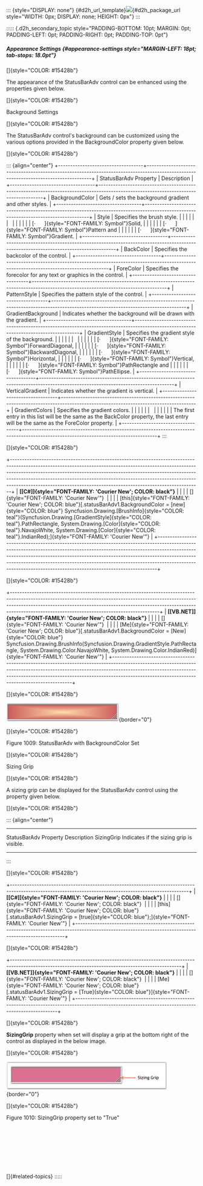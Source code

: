 ::: {style="DISPLAY: none"}
[](ms-xhelp:///?Id=d2h_url_template){#d2h_url_template}![](!package_url!){#d2h_package_url style="WIDTH: 0px; DISPLAY: none; HEIGHT: 0px"}
:::

::::: {.d2h_secondary_topic style="PADDING-BOTTOM: 10pt; MARGIN: 0pt; PADDING-LEFT: 0pt; PADDING-RIGHT: 0pt; PADDING-TOP: 0pt"}
##### Appearance Settings {#appearance-settings style="MARGIN-LEFT: 18pt; tab-stops: 18.0pt"}

[]{style="COLOR: #15428b"} 

The appearance of the StatusBarAdv control can be enhanced using the properties given below.

[]{style="COLOR: #15428b"} 

Background Settings

[]{style="COLOR: #15428b"} 

The StatusBarAdv control\'s background can be customized using the various options provided in the BackgroundColor property given below.

[]{style="COLOR: #15428b"} 

::: {align="center"}
+-----------------------------------+-------------------------------------------------------------------------------------------------------------------------------------+
| StatusBarAdv Property             | Description                                                                                                                         |
+-----------------------------------+-------------------------------------------------------------------------------------------------------------------------------------+
| BackgroundColor                   | Gets / sets the background gradient and other styles.                                                                               |
+-----------------------------------+-------------------------------------------------------------------------------------------------------------------------------------+
| Style                             | Specifies the brush style.                                                                                                          |
|                                   |                                                                                                                                     |
|                                   |                                                                                                                                     |
|                                   |                                                                                                                                     |
|                                   | [·      ]{style="FONT-FAMILY: Symbol"}Solid,                                                                                        |
|                                   |                                                                                                                                     |
|                                   | [·      ]{style="FONT-FAMILY: Symbol"}Pattern and                                                                                   |
|                                   |                                                                                                                                     |
|                                   | [·      ]{style="FONT-FAMILY: Symbol"}Gradient.                                                                                     |
+-----------------------------------+-------------------------------------------------------------------------------------------------------------------------------------+
| BackColor                         | Specifies the backcolor of the control.                                                                                             |
+-----------------------------------+-------------------------------------------------------------------------------------------------------------------------------------+
| ForeColor                         | Specifies the forecolor for any text or graphics in the control.                                                                    |
+-----------------------------------+-------------------------------------------------------------------------------------------------------------------------------------+
| PatternStyle                      | Specifies the pattern style of the control.                                                                                         |
+-----------------------------------+-------------------------------------------------------------------------------------------------------------------------------------+
| GradientBackground                | Indicates whether the background will be drawn with the gradient.                                                                   |
+-----------------------------------+-------------------------------------------------------------------------------------------------------------------------------------+
| GradientStyle                     | Specifies the gradient style of the background.                                                                                     |
|                                   |                                                                                                                                     |
|                                   |                                                                                                                                     |
|                                   |                                                                                                                                     |
|                                   | [·      ]{style="FONT-FAMILY: Symbol"}ForwardDiagonal,                                                                              |
|                                   |                                                                                                                                     |
|                                   | [·      ]{style="FONT-FAMILY: Symbol"}BackwardDiagonal,                                                                             |
|                                   |                                                                                                                                     |
|                                   | [·      ]{style="FONT-FAMILY: Symbol"}Horizontal,                                                                                   |
|                                   |                                                                                                                                     |
|                                   | [·      ]{style="FONT-FAMILY: Symbol"}Vertical,                                                                                     |
|                                   |                                                                                                                                     |
|                                   | [·      ]{style="FONT-FAMILY: Symbol"}PathRectangle and                                                                             |
|                                   |                                                                                                                                     |
|                                   | [·      ]{style="FONT-FAMILY: Symbol"}PathEllipse.                                                                                  |
+-----------------------------------+-------------------------------------------------------------------------------------------------------------------------------------+
| VerticalGradient                  | Indicates whether the gradient is vertical.                                                                                         |
+-----------------------------------+-------------------------------------------------------------------------------------------------------------------------------------+
| GradientColors                    | Specifies the gradient colors.                                                                                                      |
|                                   |                                                                                                                                     |
|                                   |                                                                                                                                     |
|                                   |                                                                                                                                     |
|                                   | The first entry in this list will be the same as the BackColor property, the last entry will be the same as the ForeColor property. |
+-----------------------------------+-------------------------------------------------------------------------------------------------------------------------------------+
:::

[]{style="COLOR: #15428b"} 

+------------------------------------------------------------------------------------------------------------------------------------------------------------------------------------------------------------------------------------------------------------------------------------------------------------------------------------------------------------------------------------------------------+
| **[\[C#\]]{style="FONT-FAMILY: 'Courier New'; COLOR: black"}**                                                                                                                                                                                                                                                                                                                                       |
|                                                                                                                                                                                                                                                                                                                                                                                                      |
| []{style="FONT-FAMILY: 'Courier New'"}                                                                                                                                                                                                                                                                                                                                                               |
|                                                                                                                                                                                                                                                                                                                                                                                                      |
| [this]{style="FONT-FAMILY: 'Courier New'; COLOR: blue"}[.statusBarAdv1.BackgroundColor = [new]{style="COLOR: blue"} Syncfusion.Drawing.[BrushInfo]{style="COLOR: teal"}(Syncfusion.Drawing.[GradientStyle]{style="COLOR: teal"}.PathRectangle, System.Drawing.[Color]{style="COLOR: teal"}.NavajoWhite, System.Drawing.[Color]{style="COLOR: teal"}.IndianRed);]{style="FONT-FAMILY: 'Courier New'"} |
+------------------------------------------------------------------------------------------------------------------------------------------------------------------------------------------------------------------------------------------------------------------------------------------------------------------------------------------------------------------------------------------------------+

[]{style="COLOR: #15428b"} 

+-------------------------------------------------------------------------------------------------------------------------------------------------------------------------------------------------------------------------------------------------------------------------------------------------------+
| **[\[VB.NET\]]{style="FONT-FAMILY: 'Courier New'; COLOR: black"}**                                                                                                                                                                                                                                    |
|                                                                                                                                                                                                                                                                                                       |
| []{style="FONT-FAMILY: 'Courier New'"}                                                                                                                                                                                                                                                                |
|                                                                                                                                                                                                                                                                                                       |
| [Me]{style="FONT-FAMILY: 'Courier New'; COLOR: blue"}[.statusBarAdv1.BackgroundColor = [New]{style="COLOR: blue"} Syncfusion.Drawing.BrushInfo(Syncfusion.Drawing.GradientStyle.PathRectangle, System.Drawing.Color.NavajoWhite, System.Drawing.Color.IndianRed)]{style="FONT-FAMILY: 'Courier New'"} |
+-------------------------------------------------------------------------------------------------------------------------------------------------------------------------------------------------------------------------------------------------------------------------------------------------------+

[]{style="COLOR: #15428b"} 

![](ImagesExt/image76_989.jpg){border="0"}

[]{style="COLOR: #15428b"} 

Figure 1009: StatusBarAdv with BackgroundColor Set

[]{style="COLOR: #15428b"} 

Sizing Grip

[]{style="COLOR: #15428b"} 

A sizing grip can be displayed for the StatusBarAdv control using the property given below.

[]{style="COLOR: #15428b"} 

::: {align="center"}
  ----------------------- ------------------------------------------
  StatusBarAdv Property   Description
  SizingGrip              Indicates if the sizing grip is visible.
  ----------------------- ------------------------------------------
:::

[]{style="COLOR: #15428b"} 

+-------------------------------------------------------------------------------------------------------------------------------------------------------+
| **[\[C#\]]{style="FONT-FAMILY: 'Courier New'; COLOR: black"}**                                                                                        |
|                                                                                                                                                       |
| []{style="FONT-FAMILY: 'Courier New'; COLOR: black"}                                                                                                  |
|                                                                                                                                                       |
| [this]{style="FONT-FAMILY: 'Courier New'; COLOR: blue"}[.statusBarAdv1.SizingGrip = [true]{style="COLOR: blue"};]{style="FONT-FAMILY: 'Courier New'"} |
+-------------------------------------------------------------------------------------------------------------------------------------------------------+

[]{style="COLOR: #15428b"} 

+----------------------------------------------------------------------------------------------------------------------------------------------------+
| **[\[VB.NET\]]{style="FONT-FAMILY: 'Courier New'; COLOR: black"}**                                                                                 |
|                                                                                                                                                    |
| []{style="FONT-FAMILY: 'Courier New'; COLOR: black"}                                                                                               |
|                                                                                                                                                    |
| [Me]{style="FONT-FAMILY: 'Courier New'; COLOR: blue"}[.statusBarAdv1.SizingGrip = [True]{style="COLOR: blue"}]{style="FONT-FAMILY: 'Courier New'"} |
+----------------------------------------------------------------------------------------------------------------------------------------------------+

[]{style="COLOR: #15428b"} 

**SizingGrip** property when set will display a grip at the bottom right of the control as displayed in the below image.

[]{style="COLOR: #15428b"} 

![](ImagesExt/image76_990.jpg){border="0"}

[]{style="COLOR: #15428b"} 

Figure 1010: SizingGrip property set to \"True\"

 

 

 

 

[]{#related-topics}
:::::
